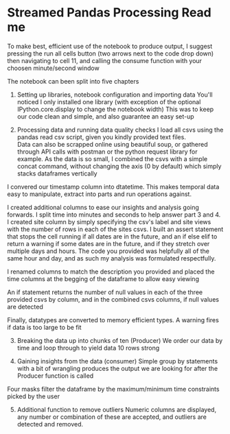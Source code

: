 # Streamed Pandas Processing Read me
To make best, efficient use of the notebook to produce output, I suggest pressing the run all cells button (two arrows next to the code drop down) then navigating to cell 11, 
and calling the consume function with your choosen minute/second window 


The notebook can been split into five chapters

1. Setting up libraries, notebook configuration and importing data
You'll noticed I only installed one library (with exception of the optional IPython.core.display to change the notebook width)
This was to keep our code clean and simple, and also guarantee an easy set-up 

2. Processing data and running data quality checks
I load all csvs using the pandas read csv script, given you kindly provided text files.  
Data can also be scrapped online using beautiful soup, or gathered through API calls with postman or the python request library for example. 
As the data is so small, I combined the csvs with a simple concat command, without changing the axis (0 by default) which simply stacks dataframes vertically

I convered our timestamp column into dtatetime. This makes temporal data easy to manipulate, extract into parts and run operations against. 

I created additional columns to ease our insights and analysis going forwards. I split time into minutes and seconds to help answer part 3 and 4. 
I created site column by simply specifying the csv's label and site views with the number of rows in each of the sites csvs. 
I built an assert statement that stops the cell running if all dates are in the future, and an if else elif to return a warning if some dates are in the future, 
and if they stretch over multiple days and hours. The code you provided was helpfully all of the same hour and day, and as such my analysis was formulated respectfully. 

I renamed columns to match the description you provided and placed the time columns at the begging of the dataframe to allow easy viewing

An if statement returns the number of null values in each of the three provided csvs by column, and in the combined csvs columns, if null values are detected

Finally, datatypes are converted to memory efficient types. A warning fires if data is too large to be fit 

3. Breaking the data up into chunks of ten (Producer)
We order our data by time and loop through to yield data 10 rows strong 

4. Gaining insights from the data (consumer)
Simple group by statements with a bit of wrangling produces the output we are looking for after the Producer function is called 

Four masks filter the dataframe by the maximum/minimum time constraints picked by the user 

5. Additional function to remove outliers
Numeric columns are displayed, any number or combination of these are accepted, and outliers are detected and removed. 

